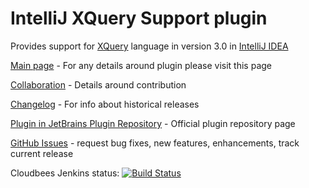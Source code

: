 # IntelliJ XQuery Support plugin
Provides support for [XQuery](http://www.w3schools.com/xquery/) language in version 3.0 in [IntelliJ IDEA](http://www.jetbrains.com/idea/)

[Main page](http://ligasgr.github.io/intellij-xquery/) - For any details around plugin please visit this page

[Collaboration](http://ligasgr.github.io/intellij-xquery/collaboration.html) - Details around contribution

[Changelog](http://ligasgr.github.io/intellij-xquery/changelog.html) - For info about historical releases

[Plugin in JetBrains Plugin Repository](http://plugins.jetbrains.com/plugin/7262?pr=) - Official plugin repository page

[GitHub Issues](https://github.com/ligasgr/intellij-xquery/issues) - request bug fixes, new features, enhancements, track current release

Cloudbees Jenkins status: [![Build Status](https://buildhive.cloudbees.com/job/ligasgr/job/intellij-xquery/badge/icon?123)](https://buildhive.cloudbees.com/job/ligasgr/job/intellij-xquery/)